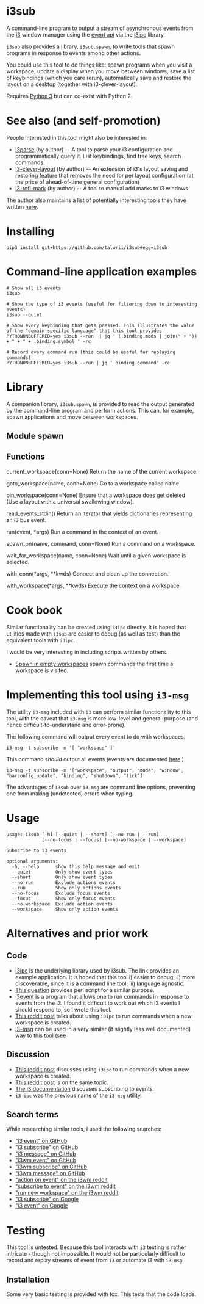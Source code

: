 <!-- This is generated by make-readme.py do not edit -->
# i3sub

A command-line program to output a stream of asynchronous events from the [i3](https://github.com/i3/i3) window manager using the [event api](https://i3wm.org/docs/ipc.html) via the [i3ipc](https://github.com/acrisci/i3ipc-python) library.

`i3sub` also provides a library, `i3sub.spawn`, to write tools that spawn programs in response to events among other actions.

You could use this tool to do things like: spawn programs when you visit a workspace, update a display when you move between windows, save a list of keybindings (which you care rerun), automatically save and restore the layout on a desktop (together with i3-clever-layout).

Requires [Python 3](https://www.python.org/download/releases/3.0/) but can co-exist with Python 2.

# See also (and self-promotion)

People interested in this tool might also be interested in:

* [i3parse](https://github.com/talwrii/i3parse) (by author) -- A tool to parse your i3 configuration and programmatically query it. List keybindings, find free keys, search commands.
* [i3-clever-layout](https://github.com/talwrii/i3-clever-layout) (by author) -- An extension of i3's layout saving and restoring feature that removes the need for per layout configuration (at the price of ahead-of-time general configuration)
* [i3-rofi-mark](https://github.com/talwrii/i3-rofi-mark) (by author) -- A tool to manual add marks to i3 windows

The author also maintains a list of potentially interesting tools they have written [here](https://github.com/talwrii/tools).

# Installing

```
pip3 install git+https://github.com/talwrii/i3sub#egg=i3sub
```

# Command-line application examples

```
# Show all i3 events
i3sub

# Show the type of i3 events (useful for filtering down to interesting events)
i3sub --quiet

# Show every keybinding that gets pressed. This illustrates the value of the "domain-specific language" that this tool provides
PYTHONUNBUFFERED=yes i3sub --run  | jq ' (.binding.mods | join(" + ")) + " + " + .binding.symbol ' -rc

# Record every command run (this could be useful for replaying commands)
PYTHONUNBUFFERED=yes i3sub --run | jq '.binding.command' -rc
```

# Library

A companion library, `i3sub.spawn`, is provided to read the output generated by the command-line program and perform actions.
This can, for example, spawn applications and move between workspaces.

Module spawn
------------

Functions
---------
current_workspace(conn=None)
    Return the name of the current workspace.

goto_workspace(name, conn=None)
    Go to a workspace called name.

pin_workspace(conn=None)
    Ensure that a workspace does get deleted (Use a layout with a universal swallowing window).

read_events_stdin()
    Return an iterator that yields dictionaries representing an i3 bus event.

run(event, *args)
    Run a command in the context of an event.

spawn_on(name, command, conn=None)
    Run a command on a workspace.

wait_for_workspace(name, conn=None)
    Wait until a given workspace is selected.

with_conn(*args, **kwds)
    Connect and clean up the connection.

with_workspace(*args, **kwds)
    Execute the context on a workspace.



# Cook book

Similar functionality can be created using `i3ipc` directly. It is hoped that utilities made with `i3sub` are easier to debug (as well as test) than the equivalent tools with `i3ipc`.

I would be very interesting in including scripts written by others.

* [Spawn in empty workspaces](examples/workspace_spawn.py) spawn commands the first time a workspace is visited.

# Implementing this tool using `i3-msg`

The utility `i3-msg` included with `i3` can perform similar functionality to this tool, with the caveat that `i3-msg` is more low-level and general-purpose (and hence difficult-to-understand and error-prone).

The following command will output every event to do with workspaces.

    i3-msg -t subscribe -m '[ "workspace" ]'

This command *should* output all events (events are documented [here](https://i3wm.org/docs/ipc.html#events)
)

    i3-msg -t subscribe -m '["workspace", "output", "mode", "window", "barconfig_update", "binding", "shutdown", "tick"]'

The advantages of `i3sub` over `i3-msg` are command line options,  preventing one from making (undetected) errors when typing.

# Usage

```
usage: i3sub [-h] [--quiet | --short] [--no-run | --run]
             [--no-focus | --focus] [--no-workspace | --workspace]

Subscribe to i3 events

optional arguments:
  -h, --help      show this help message and exit
  --quiet         Only show event types
  --short         Only show event types
  --no-run        Exclude actions events
  --run           Show only actions events
  --no-focus      Exclude focus events
  --focus         Show only focus events
  --no-workspace  Exclude action events
  --workspace     Show only action events

```

# Alternatives and prior work

## Code
* [i3ipc](https://github.com/acrisci/i3ipc-python) is the underlying library used by i3sub. The link provides an example application. It is hoped that this tool i) easier to debug; ii) more discoverable, since it is a command line tool; iii) language agnostic.
* [This question](https://faq.i3wm.org/question/5721/how-do-i-subscribe-to-i3-events-using-bash-easily.1.html) provides perl script for a similar purpose.
* [i3event](https://github.com/samuelotter/i3event.git) is a program that allows one to run commands in response to events from the i3. I found it difficult to work out which i3 events I should respond to, so I wrote this tool.
* [This reddit post](https://www.reddit.com/r/i3wm/comments/8iu51c/how_to_run_a_command_when_a_new_workspace_is/) talks about using `i3ipc` to run commands when a new workspace is created.
* [i3-msg](https://build.i3wm.org/docs/i3-msg.html) can be used in a very similar (if slightly less well documented) way to this tool (see


## Discussion
* [This reddit post](https://www.reddit.com/r/i3wm/comments/8iu51c/how_to_run_a_command_when_a_new_workspace_is/) discusses using `i3ipc` to run commands when a new workspace is created.
* [This reddit post](https://www.reddit.com/r/i3wm/comments/4b45p7/auto_start_applications_on_entering_empty/d16sj5w/) is on the same topic.
* [The i3 documentation](https://i3wm.org/docs/ipc.html#_subscribing_to_events) discusses subscribing to events.
* `i3-ipc` was the previous name of the `i3-msg` utility.

## Search terms
While researching similar tools, I used the following searches:

* ["i3 event" on GitHub](https://github.com/search?q=i3+event)
* ["i3 subscribe" on GitHub](https://github.com/search?utf8=%E2%9C%93&q=i3+subscribe&type=)
* ["i3 message" on GitHub](https://github.com/search?q=i3+message)
* ["i3wm event" on GitHub](https://github.com/search?q=i3+event)
* ["i3wm subscribe" on GitHub](https://github.com/search?utf8=%E2%9C%93&q=i3+subscribe&type=)
* ["i3wm message" on GitHub](https://github.com/search?q=i3+message)
* ["action on event" on the i3wm reddit](https://www.reddit.com/r/i3wm/search?q=action%20on%20event&restrict_sr=1)
* ["subscribe to event" on the i3wm reddit](https://www.reddit.com/r/i3wm/search?q=subscribe%20to%20event&restrict_sr=1)
* ["run new workspace" on the i3wm reddit](https://www.reddit.com/r/i3wm/search?q=run%20new%20workspace&restrict_sr=1)
* ["i3 subscribe" on Google](https://www.google.com/search?q=i3+subscribe)
* ["i3 event" on Google](https://www.google.com/search?q=i3+event)

# Testing

This tool is untested. Because this tool interacts with `i3` testing is rather intricate - though not impossible. It would not be particularly difficult to record and replay streams of event from `i3` or automate i3 with `i3-msg`.

## Installation

Some very basic testing is provided with tox.  This tests that the code loads.

